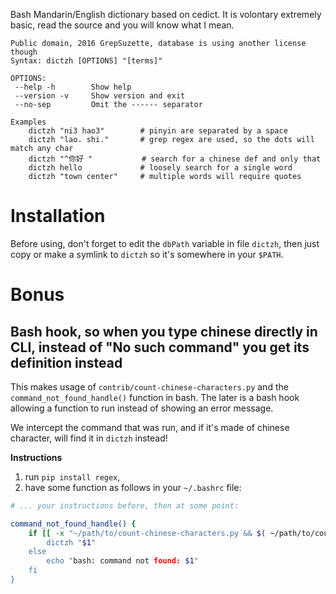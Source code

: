 Bash Mandarin/English dictionary based on cedict.
It is volontary extremely basic, read the source and you will know what I mean.

```
Public domain, 2016 GrepSuzette, database is using another license though
Syntax: dictzh [OPTIONS] "[terms]"

OPTIONS:
 --help -h        Show help
 --version -v     Show version and exit
 --no-sep         Omit the ------ separator

Examples
    dictzh "ni3 hao3"        # pinyin are separated by a space
    dictzh "lao. shi."       # grep regex are used, so the dots will match any char
    dictzh "^你好 "           # search for a chinese def and only that
    dictzh hello             # loosely search for a single word
    dictzh "town center"     # multiple words will require quotes
```

# Installation

Before using, don't forget to edit the `dbPath` variable in file `dictzh`,
then just copy or make a symlink to `dictzh` so it's somewhere in your `$PATH`.

# Bonus

## Bash hook, so when you type chinese directly in CLI, instead of "No such command" you get its definition instead

This makes usage of `contrib/count-chinese-characters.py` and the
`command_not_found_handle()` function in bash. The later is a bash hook
allowing a function to run instead of showing an error message.

We intercept the command that was run, and if it's made of chinese character,
will find it in `dictzh` instead!

**Instructions**

1. run `pip install regex`,
2. have some function as follows in your `~/.bashrc` file:

```bash
# ... your instructions before, then at some point:

command_not_found_handle() {
    if [[ -x "~/path/to/count-chinese-characters.py && $( ~/path/to/count-chinese-characters.py "$1" ) > 10 ]]; then
        dictzh "$1"
    else 
        echo "bash: command not found: $1"
    fi
}
```

